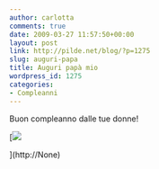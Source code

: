 ```yaml
---
author: carlotta
comments: true
date: 2009-03-27 11:57:50+00:00
layout: post
link: http://pilde.net/blog/?p=1275
slug: auguri-papa
title: Auguri papà mio
wordpress_id: 1275
categories:
- Compleanni
---
```


Buon compleanno dalle tue donne!

[![]({{baseurl}}/uploads/2009/03/compleanno_papa.jpg)


](http://None)



